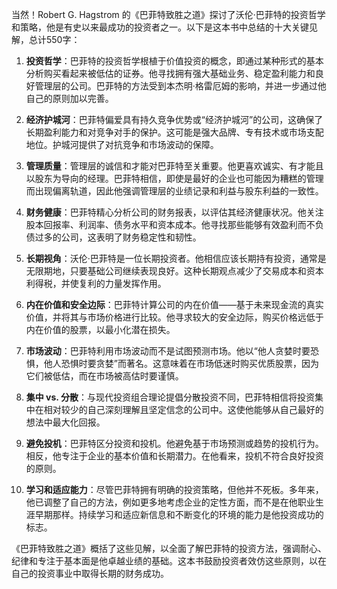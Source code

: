 当然！Robert G. Hagstrom 的《巴菲特致胜之道》探讨了沃伦·巴菲特的投资哲学和策略，他是有史以来最成功的投资者之一。以下是这本书中总结的十大关键见解，总计550字：

1. **投资哲学**：巴菲特的投资哲学根植于价值投资的概念，即通过某种形式的基本分析购买看起来被低估的证券。他寻找拥有强大基础业务、稳定盈利能力和良好管理层的公司。巴菲特的方法受到本杰明·格雷厄姆的影响，并进一步通过他自己的原则加以完善。

2. **经济护城河**：巴菲特偏爱具有持久竞争优势或“经济护城河”的公司，这确保了长期盈利能力和对竞争对手的保护。这可能是强大品牌、专有技术或市场支配地位。护城河提供了对抗竞争和市场波动的保障。

3. **管理质量**：管理层的诚信和才能对巴菲特至关重要。他更喜欢诚实、有才能且以股东为导向的经理。巴菲特相信，即使是最好的企业也可能因为糟糕的管理而出现偏离轨道，因此他强调管理层的业绩记录和利益与股东利益的一致性。

4. **财务健康**：巴菲特精心分析公司的财务报表，以评估其经济健康状况。他关注股本回报率、利润率、债务水平和资本成本。他寻找那些能够有效盈利而不负债过多的公司，这表明了财务稳定性和韧性。

5. **长期视角**：沃伦·巴菲特是一位长期投资者。他相信应该长期持有投资，通常是无限期地，只要基础公司继续表现良好。这种长期观点减少了交易成本和资本利得税，并使复利的力量发挥作用。

6. **内在价值和安全边际**：巴菲特计算公司的内在价值——基于未来现金流的真实价值，并将其与市场价格进行比较。他寻求较大的安全边际，购买价格远低于内在价值的股票，以最小化潜在损失。

7. **市场波动**：巴菲特利用市场波动而不是试图预测市场。他以“他人贪婪时要恐惧，他人恐惧时要贪婪”而著名。这意味着在市场低迷时购买优质股票，因为它们被低估，而在市场被高估时要谨慎。

8. **集中 vs. 分散**：与现代投资组合理论提倡分散投资不同，巴菲特相信将投资集中在相对较少的自己深刻理解且坚定信念的公司中。这使他能够从自己最好的想法中最大化回报。

9. **避免投机**：巴菲特区分投资和投机。他避免基于市场预测或趋势的投机行为。相反，他专注于企业的基本价值和长期潜力。在他看来，投机不符合良好投资的原则。

10. **学习和适应能力**：尽管巴菲特拥有明确的投资策略，但他并不死板。多年来，他已调整了自己的方法，例如更多地考虑企业的定性方面，而不是在他职业生涯早期那样。持续学习和适应新信息和不断变化的环境的能力是他投资成功的标志。

《巴菲特致胜之道》概括了这些见解，以全面了解巴菲特的投资方法，强调耐心、纪律和专注于基本面是他卓越业绩的基础。这本书鼓励投资者效仿这些原则，以在自己的投资事业中取得长期的财务成功。